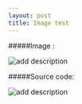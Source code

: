 ```yaml
---
layout: post
title: Image test
---
```


#####Image :

![add description](http://www.google.com/images/logo.gif)

#####Source code:

![add description](http://www.google.com/image/logo.gif)

